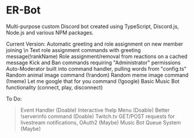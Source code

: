 # ER-Bot
Multi-purpose custom Discord bot created using TypeScript, Discord.js, Node.js and various NPM packages.

Current Version:
Automatic greeting and role assignment on new member joining \n 
Text role assignment commands with greeting message(!rankName)
Role assignment/removal from reactions on a cached message 
Kick and Ban commands requiring "Administrator" permissions
Auto-Moderator built into command handler, pulling words from "config.ts"
Random animal image command (!random)
Random meme image command (!meme)
Let me google that for you command (!google)
Basic Music Bot functionality (connect, play, disconnect)

To Do:
>Event Handler (Doable)
>Interactive !help Menu (Doable)
>Better !serverinfo command (Doable)
>Twitch.tv GET/POST requests for livestream notifications, OAuth2 (Maybe)
>Music Bot Queue System (Maybe)
